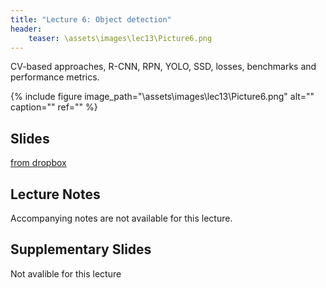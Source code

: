 ```yaml
---
title: "Lecture 6: Object detection"
header:
	teaser: \assets\images\lec13\Picture6.png
---
```


CV-based approaches, R-CNN, RPN, YOLO, SSD, losses, benchmarks and performance metrics.

{% include figure image_path="\assets\images\lec13\Picture6.png" alt="" caption="" ref="" %}

## Slides

[from dropbox](https://www.dropbox.com/scl/fi/n5ra0gkn4iwqlc63xrvsl/236781_Dec06.pptx?dl=0&rlkey=sy3bxwl6ft6ej4ijiwamcsnn8)

## Lecture Notes

Accompanying notes are not available for this lecture.

## Supplementary Slides

Not avalible for this lecture
